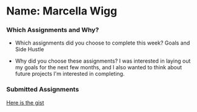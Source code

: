 # Name: Marcella Wigg

### Which Assignments and Why?
- Which assignments did you choose to complete this week?
Goals and Side Hustle

- Why did you choose these assignments?
I was interested in laying out my goals for the next few months, and I also wanted to think about future projects I'm interested in completing.

### Submitted Assignments

[Here is the gist](https://gist.github.com/marcellawigg/0d1fa0cb3415c846aa478bd90ee983ca)
